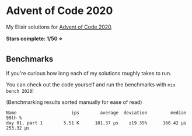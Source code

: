 # Advent of Code 2020

My Elixir solutions for [Advent of Code 2020](https://adventofcode.com/2020).

**Stars complete: 1/50 :star:**

## Benchmarks

If you're curious how long each of my solutions roughly takes to run.

You can check out the code yourself and run the benchmarks with `mix bench 2020`!

(Benchmarking results sorted manually for ease of read)

```
Name                     ips        average  deviation         median         99th %
day 01, part 1        5.51 K      181.37 μs    ±19.35%      168.42 μs      253.32 μs
```
